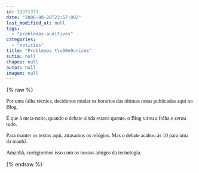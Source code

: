 ```yaml
---
id: 12371373
date: "2006-08-28T23:57:00Z"
last_modified_at: null
tags:
  - "problemas-auditivos"
categories:
  - "noticias"
title: "Problemas t\u00e9cnicos"
sutia: null
chapeu: null
autor: null
imagem: null
---
```

{% raw %}
<p><P><FONT face=Verdana>Por uma falha técnica, decidimos mudar os horários das últimas notas publicadas aqui no Blog.</FONT></P></p>
<p><P><FONT face=Verdana>É que à meia-noite, quando o debate ainda estava quente, o Blog virou a folha e zerou tudo.</FONT></P></p>
<p><P><FONT face=Verdana>Para manter os textos aqui, atrasamos os relógios. Mas o debate acabou às 10 para uma da manhã.</FONT></P></p>
<p><P><FONT face=Verdana>Amanhã, corrigiremos isso com os nossos amigos da tecnologia.</FONT></P> </p>
{% endraw %}